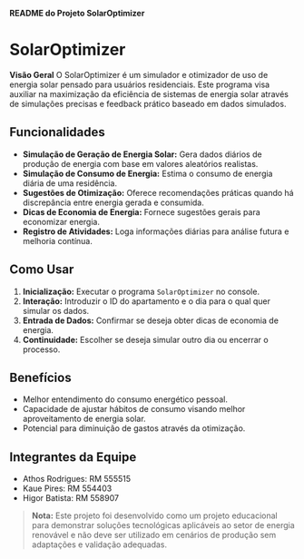 **README do Projeto SolarOptimizer**

# SolarOptimizer

**Visão Geral**
O SolarOptimizer é um simulador e otimizador de uso de energia solar pensado para usuários residenciais. Este programa visa auxiliar na maximização da eficiência de sistemas de energia solar através de simulações precisas e feedback prático baseado em dados simulados.

## Funcionalidades
- **Simulação de Geração de Energia Solar:** Gera dados diários de produção de energia com base em valores aleatórios realistas.
- **Simulação de Consumo de Energia:** Estima o consumo de energia diária de uma residência.
- **Sugestões de Otimização:** Oferece recomendações práticas quando há discrepância entre energia gerada e consumida.
- **Dicas de Economia de Energia:** Fornece sugestões gerais para economizar energia.
- **Registro de Atividades:** Loga informações diárias para análise futura e melhoria contínua.

## Como Usar
1. **Inicialização:** Executar o programa `SolarOptimizer` no console.
2. **Interação:** Introduzir o ID do apartamento e o dia para o qual quer simular os dados.
3. **Entrada de Dados:** Confirmar se deseja obter dicas de economia de energia.
4. **Continuidade:** Escolher se deseja simular outro dia ou encerrar o processo.

## Benefícios
- Melhor entendimento do consumo energético pessoal.
- Capacidade de ajustar hábitos de consumo visando melhor aproveitamento de energia solar.
- Potencial para diminuição de gastos através da otimização.

## Integrantes da Equipe
- Athos Rodrigues: RM 555515
- Kaue Pires: RM 554403
- Higor Batista: RM 558907

> **Nota:** Este projeto foi desenvolvido como um projeto educacional para demonstrar soluções tecnológicas aplicáveis ao setor de energia renovável e não deve ser utilizado em cenários de produção sem adaptações e validação adequadas.
